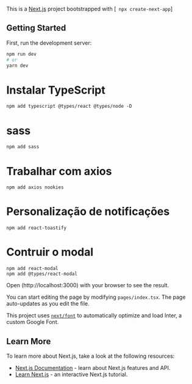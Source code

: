 This is a [Next.js](https://nextjs.org/) project bootstrapped with [` npx create-next-app`] 

## Getting Started

First, run the development server:

```bash
npm run dev
# or
yarn dev
```
# Instalar TypeScript 
```
npm add typescript @types/react @types/node -D
```

# sass
```
npm add sass
```

# Trabalhar com axios 
```
npm add axios nookies
```
# Personalização de notificações
```
npm add react-toastify
```

# Contruir o modal
```
npm add react-modal
npm add @types/react-modal
```



Open (http://localhost:3000) with your browser to see the result.

You can start editing the page by modifying `pages/index.tsx`. The page auto-updates as you edit the file.


This project uses [`next/font`](https://nextjs.org/docs/basic-features/font-optimization) to automatically optimize and load Inter, a custom Google Font.

## Learn More

To learn more about Next.js, take a look at the following resources:

- [Next.js Documentation](https://nextjs.org/docs) - learn about Next.js features and API.
- [Learn Next.js](https://nextjs.org/learn) - an interactive Next.js tutorial.
